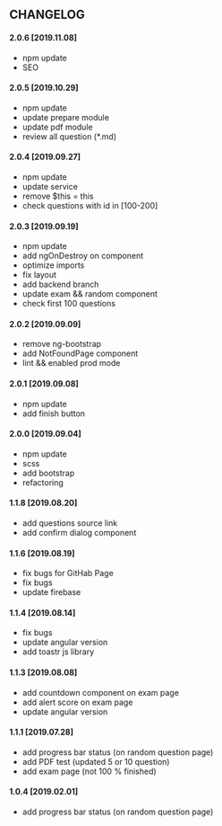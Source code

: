 ## CHANGELOG

#### 2.0.6 [2019.11.08] 

 - npm update
 - SEO
 
#### 2.0.5 [2019.10.29] 

 - npm update
 - update prepare module
 - update pdf module
 - review all question (*.md) 
 
#### 2.0.4 [2019.09.27]

- npm update
- update service
- remove $this = this
- check questions with id in [100-200]

#### 2.0.3 [2019.09.19]

- npm update
- add ngOnDestroy on component
- optimize imports
- fix layout
- add backend branch
- update exam && random component
- check first 100 questions

#### 2.0.2 [2019.09.09]

- remove ng-bootstrap
- add NotFoundPage component
- lint && enabled prod mode

#### 2.0.1 [2019.09.08]

- npm update
- add finish button 

#### 2.0.0 [2019.09.04]

- npm update
- scss
- add bootstrap
- refactoring

#### 1.1.8 [2019.08.20]

- add questions source link
- add confirm dialog component

#### 1.1.6 [2019.08.19]

- fix bugs for GitHab Page
- fix bugs
- update firebase

#### 1.1.4 [2019.08.14]

- fix bugs
- update angular version
- add toastr js library

#### 1.1.3 [2019.08.08]

- add countdown component on exam page
- add alert score on exam page
- update angular version

#### 1.1.1 [2019.07.28]

- add progress bar status (on random question page)
- add PDF test (updated 5 or 10 question)
- add exam page (not 100 % finished)

#### 1.0.4 [2019.02.01]

- add progress bar status (on random question page)
